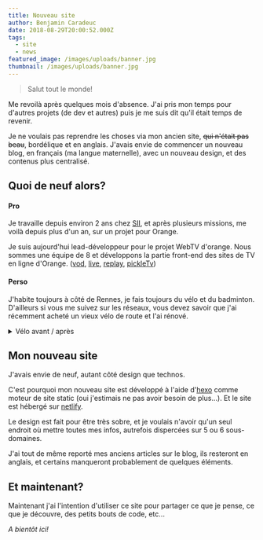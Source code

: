 ```yaml
---
title: Nouveau site
author: Benjamin Caradeuc
date: 2018-08-29T20:00:52.000Z
tags:
  - site
  - news
featured_image: /images/uploads/banner.jpg
thumbnail: /images/uploads/banner.jpg
---
```

> Salut tout le monde!

Me revoilà après quelques mois d'absence. J'ai pris mon temps pour d'autres projets (de dev et autres) puis je me suis dit qu'il était temps de revenir.

Je ne voulais pas reprendre les choses via mon ancien site, ~~qui n'était pas beau~~, bordélique et en anglais. J'avais envie de commencer un nouveau blog, en français (ma langue maternelle), avec un nouveau design, et des contenus plus centralisé.

## Quoi de neuf alors?

#### Pro

Je travaille depuis environ 2 ans chez [SII](http://www.groupe-sii.com/fr), et après plusieurs missions, me voilà depuis plus d'un an, sur un projet pour Orange.

Je suis aujourd'hui lead-développeur pour le projet WebTV d'orange. Nous sommes une équipe de 8 et développons la partie front-end des sites de TV en ligne d'Orange. ([vod](https://video-a-la-demande.orange.fr), [live](https://chaines-tv.orange.fr), [replay](https://replay.orange.fr), [pickleTv](https://pickletv.orange.fr))

#### Perso

J'habite toujours à côté de Rennes, je fais toujours du vélo et du badminton. D'ailleurs si vous me suivez sur les réseaux, vous devez savoir que j'ai récemment acheté un vieux vélo de route et l'ai rénové.

<details>
  <summary>Vélo avant / après</summary>
  <div class="grid">
    <div class="grid-item m-2">
      <div class="box">
        <img src="/images/uploads/velo_avant.jpg" title="mon nouveau vélo avant">
      </div>
    </div>
    <div class="grid-item m-2">
      <div class="box">
        <img src="/images/uploads/velo_apres.jpg" title="mon nouveau vélo après">
      </div>
    </div>
  </div>
</details>

## Mon nouveau site

J'avais envie de neuf, autant côté design que technos.

C'est pourquoi mon nouveau site est développé à l'aide d'[hexo](https://hexo.io/) comme moteur de site static (oui j'estimais ne pas avoir besoin de plus...). Et le site est hébergé sur [netlify](https://www.netlify.com/).

Le design est fait pour être très sobre, et je voulais n'avoir qu'un seul endroit où mettre toutes mes infos, autrefois dispercées sur 5 ou 6 sous-domaines.

J'ai tout de même reporté mes anciens articles sur le blog, ils resteront en anglais, et certains manqueront probablement de quelques éléments.

## Et maintenant?

Maintenant j'ai l'intention d'utiliser ce site pour partager ce que je pense, ce que je découvre, des petits bouts de code, etc...

*A bientôt ici!*

